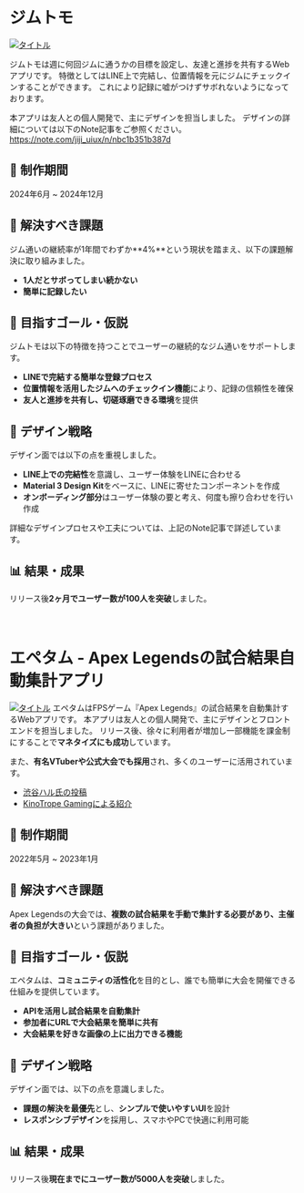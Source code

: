 # ジムトモ
[![タイトル](https://www.gymtomo.com/images/ogp.png)](https://www.gymtomo.com)

ジムトモは週に何回ジムに通うかの目標を設定し、友達と進捗を共有するWebアプリです。
特徴としてはLINE上で完結し、位置情報を元にジムにチェックインすることができます。
これにより記録に嘘がつけずサボれないようになっております。

本アプリは友人との個人開発で、主にデザインを担当しました。
デザインの詳細については以下のNote記事をご参照ください。  
https://note.com/jiji_uiux/n/nbc1b351b387d

## 📅 制作期間

2024年6月 ~ 2024年12月

## 🎯 解決すべき課題
ジム通いの継続率が1年間でわずか**4%**という現状を踏まえ、以下の課題解決に取り組みました。

- **1人だとサボってしまい続かない**
- **簡単に記録したい**

## 🚀 目指すゴール・仮説
ジムトモは以下の特徴を持つことでユーザーの継続的なジム通いをサポートします。

- **LINEで完結する簡単な登録プロセス**
- **位置情報を活用したジムへのチェックイン機能**により、記録の信頼性を確保
- **友人と進捗を共有し、切磋琢磨できる環境**を提供

## 🎨 デザイン戦略
デザイン面では以下の点を重視しました。

- **LINE上での完結性**を意識し、ユーザー体験をLINEに合わせる
- **Material 3 Design Kit**をベースに、LINEに寄せたコンポーネントを作成
- **オンボーディング部分**はユーザー体験の要と考え、何度も擦り合わせを行い作成

詳細なデザインプロセスや工夫については、上記のNote記事で詳述しています。

## 📊 結果・成果
リリース後**2ヶ月でユーザー数が100人を突破**しました。      
<br><br>

# エペタム - Apex Legendsの試合結果自動集計アプリ
[![タイトル](https://apetamu.com/images/apetamu_ogp.png)](https://apetamu.com/)
エペタムはFPSゲーム『Apex Legends』の試合結果を自動集計するWebアプリです。
本アプリは友人との個人開発で、主にデザインとフロントエンドを担当しました。
リリース後、徐々に利用者が増加し一部機能を課金制にすることで**マネタイズにも成功**しています。

また、**有名VTuberや公式大会でも採用**され、多くのユーザーに活用されています。
- [渋谷ハル氏の投稿](https://x.com/shibuyahal/status/1825174463471866120?s=46&t=XxQ2hhdFh6Oy7Nd03sfJdA)
- [KinoTrope Gamingによる紹介](https://x.com/kinotropegaming/status/1569974245181992960?s=46&t=XxQ2hhdFh6Oy7Nd03sfJdA)


## 📅 制作期間
2022年5月 ~ 2023年1月

## 🎯 解決すべき課題
Apex Legendsの大会では、**複数の試合結果を手動で集計する必要があり、主催者の負担が大きい**という課題がありました。

## 🚀 目指すゴール・仮説
エペタムは、**コミュニティの活性化**を目的とし、誰でも簡単に大会を開催できる仕組みを提供しています。

- **APIを活用し試合結果を自動集計**
- **参加者にURLで大会結果を簡単に共有**
- **大会結果を好きな画像の上に出力できる機能**

## 🎨 デザイン戦略
デザイン面では、以下の点を意識しました。

- **課題の解決を最優先**とし、**シンプルで使いやすいUI**を設計
- **レスポンシブデザイン**を採用し、スマホやPCで快適に利用可能

## 📊 結果・成果
リリース後**現在までにユーザー数が5000人を突破**しました。
